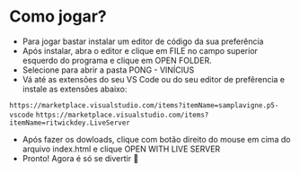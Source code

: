 # Como jogar?

- Para jogar bastar instalar um editor de código da sua preferência
- Após instalar, abra o editor e clique em FILE no campo superior esquerdo do programa e clique em OPEN FOLDER.
- Selecione para abrir a pasta PONG - VINÍCIUS
- Vá até as extensões do seu VS Code ou do seu editor de prefêrencia e instale as extensões abaixo:

```https://marketplace.visualstudio.com/items?itemName=samplavigne.p5-vscode```
```https://marketplace.visualstudio.com/items?itemName=ritwickdey.LiveServer```

- Após fazer os dowloads, clique com botão direito do mouse em cima do arquivo index.html e clique OPEN WITH LIVE SERVER
- Pronto! Agora é só se divertir 🎉
